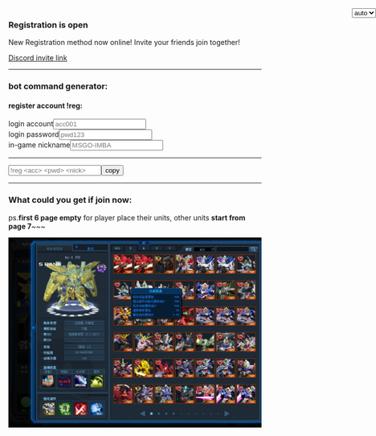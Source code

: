 <select class="form-control lang" onchange="setLang(this)" style="display:block;position:absolute;z-index:50;right:0;width:auto;">
	<option value="">auto</option>
	<option value="zh">zh</option>
	<option value="en">en</option>
</select>

<script type="text/javascript">
function goLang(){
	var userLang = localStorage.getItem('lang') || navigator.language || navigator.userLanguage;
	var isZh = !!userLang.match('zh');
	var pageEn = !!window.location.hash.match('.en.md$');
	var page = window.location.hash.match('(#!.*)\.md$')[1];
	if(pageEn) page = page.match('(.*)\.en$')[1];
	if(!isZh && !pageEn) window.location.hash = page + '.en.md';
	if(isZh && pageEn) window.location.hash =  page + '.md';
	document.querySelector('select.lang').value = (localStorage.getItem('lang') == '')? '' : (isZh)? 'zh':'en';
}

function setLang(ele){
	localStorage.setItem('lang', ele.value);
	goLang();
}
goLang();
</script>


### Registration is open


New Registration method now online!
Invite your friends join together!

[Discord invite link](https://discord.gg/b2VqaNb)


<hr/>

### bot command generator:

#### register account  !reg:

<div class="input-group">
	<span class="input-group-addon">login account</span><input id="acc" onkeyup="gencmd(this)" type="text" class="form-control" placeholder="acc001" >
</div>
<div class="input-group">
	<span class="input-group-addon">login password</span><input id="pwd" onkeyup="gencmd(this)" type="text" class="form-control" placeholder="pwd123" >
</div>
<div class="input-group">
<span class="input-group-addon">in-game nickname</span><input id="nick" onkeyup="gencmd(this)" type="text" class="form-control" placeholder="MSGO-IMBA" >
</div>

<hr/>

<div class="input-group"><input id="reg" type="text" class="form-control" placeholder="!reg <acc> <pwd> <nick>" readonly><span class="input-group-btn"><button class="btn btn-default" type="button" onclick="cp(this)">copy</button></span></div>

<hr/>
<script type="text/javascript">
function gencmd(ele){
	var acc = document.querySelector('#acc').value;
	var pwd = document.querySelector('#pwd').value;
	var nick = document.querySelector('#nick').value;
	var all = '!reg '+ acc +' '+ pwd +' '+ nick;
	document.querySelector('#reg').value = all;
}
function cp(ele){
	var e = document.querySelector('#reg');
	e.select();
	e.setSelectionRange(0, 99999);
	document.execCommand("copy");
}
</script>



### What could you get if join now:

ps.**first 6 page empty** for player place their units, other units **start from page 7**~~~

![units](GOnlineScreenShot_20190527_165042.jpg)

